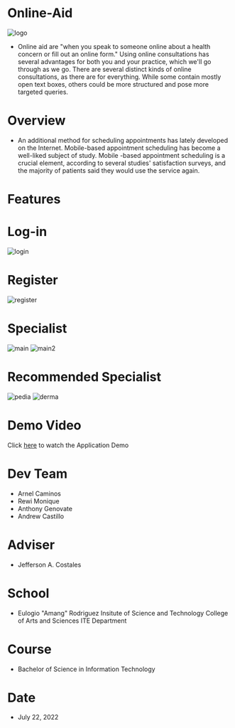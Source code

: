 # Online-Aid
![logo](https://user-images.githubusercontent.com/109786604/180400066-1beaf4f3-4c61-4db3-a23f-39f6221e3c06.jpg)
* Online aid are "when you speak to someone online about a health concern or fill out an online form." Using online consultations has several advantages for both you and your practice, which we'll go through as we go. There are several distinct kinds of online consultations, as there are for everything. While some contain mostly open text boxes, others could be more structured and pose more targeted queries.
# Overview 
* An additional method for scheduling appointments has lately developed on the Internet. Mobile-based appointment scheduling has become a well-liked subject of study. Mobile -based appointment scheduling is a crucial element, according to several studies' satisfaction surveys, and the majority of patients said they would use the service again.
# Features
# Log-in
![login](https://user-images.githubusercontent.com/109786604/180400064-1ac2c36a-0428-4ca9-b9c7-cefe5d7c1b4a.jpg)
# Register
![register](https://user-images.githubusercontent.com/109786604/180400079-a3d9d849-3118-42af-9e08-651315a17412.jpg)
# Specialist
![main](https://user-images.githubusercontent.com/109786604/180400071-95c28b91-cc56-451f-ba05-d7d012647cd9.jpg)
![main2](https://user-images.githubusercontent.com/109786604/180400073-d96dfdbd-e3c0-418d-966b-99d51352b677.jpg)
# Recommended Specialist
![pedia](https://user-images.githubusercontent.com/109786604/180400077-59d4be59-d451-4193-ae20-1f07f5bcbb00.jpg)
![derma](https://user-images.githubusercontent.com/109786604/180400057-2dd54ea8-c4ba-4379-9fb5-65842bd9df02.jpg)
# Demo Video
Click [here](https://youtu.be/LOffYcQ8FWQ) to watch the Application Demo
# Dev Team
* Arnel Caminos
* Rewi Monique
* Anthony Genovate
* Andrew Castillo
# Adviser
* Jefferson A. Costales
# School
* Eulogio "Amang" Rodriguez Insitute of Science and Technology
College of Arts and Sciences
ITE Department
# Course
* Bachelor of Science in Information Technology
# Date
* July 22, 2022
